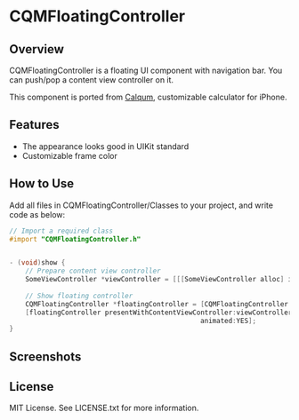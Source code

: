 CQMFloatingController
=====================


Overview
--------
CQMFloatingController is a floating UI component with navigation bar.
You can push/pop a content view controller on it.

This component is ported from [Calqum](http://www.dotapon.sakura.ne.jp/apps/calqum2/index_en.html), customizable calculator for iPhone.


Features
--------
- The appearance looks good in UIKit standard
- Customizable frame color


How to Use
----------
Add all files in CQMFloatingController/Classes to your project, and write code as below:

```Objective-C
// Import a required class
#import "CQMFloatingController.h"


- (void)show {
    // Prepare content view controller
    SomeViewController *viewController = [[[SomeViewController alloc] init] autorelease];
        
    // Show floating controller
    CQMFloatingController *floatingController = [CQMFloatingController sharedFloatingController];
    [floatingController presentWithContentViewController:viewController
                                                animated:YES];
}
```


Screenshots
-----------


License
-------
MIT License.
See LICENSE.txt for more information.
